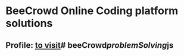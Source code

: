 # BeeCrowd Online Coding platform solutions

## Profile: [to visit](https://judge.beecrowd.com/en/profile/208241)#   b e e C r o w d _ p r o b l e m S o l v i n g _ j s  
 